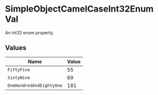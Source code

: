 # SimpleObjectCamelCaseInt32EnumVal

An int32 enum property.


## Values

| Name                     | Value                    |
| ------------------------ | ------------------------ |
| `FiftyFive`              | 55                       |
| `SixtyNine`              | 69                       |
| `OneHundredAndEightyOne` | 181                      |